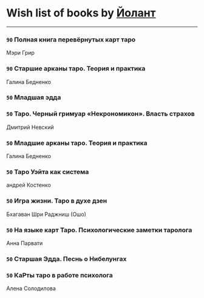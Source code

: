 # Wish list of books by [Йолант](https://plus.google.com/104690883692185089260)
---

### `90` Полная книга перевёрнутых карт таро
Мэри Грир

### `90` Старшие арканы таро. Теория и практика
Галина Бедненко

### `50` Младшая эдда

### `50` Таро. Черный гримуар «Некрономикон». Власть страхов
Дмитрий Невский

### `50` Младшие арканы таро. Теория и практика
Галина Бедненко

### `50` Таро Уэйта как система
андрей Костенко

### `50` Игра жизни. Таро в духе дзен
Бхагаван Шри Раджниш (Ошо)

### `50` На языке карт Таро. Психологические заметки таролога
Анна Парвати

### `50` Старшая Эдда. Песнь о Нибелунгах

### `50` КаРты таро в работе психолога
Алена Солодилова


